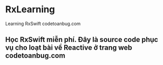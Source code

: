 # RxLearning
Learning RxSwift codetoanbug.com

## Học RxSwift miễn phí. Đây là source code phục vụ cho loạt bài về Reactive ở trang web codetoanbug.com
